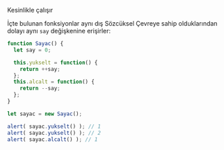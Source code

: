 
Kesinlikle çalışır

İçte bulunan fonksiyonlar aynı dış Sözcüksel Çevreye sahip olduklarından dolayı aynı `say` değişkenine erişirler:

```js run
function Sayac() {
  let say = 0;

  this.yukselt = function() {
    return ++say;
  };
  this.alcalt = function() {
    return --say;
  };
}

let sayac = new Sayac();

alert( sayac.yukselt() ); // 1
alert( sayac.yukselt() ); // 2
alert( sayac.alcalt() ); // 1
```
